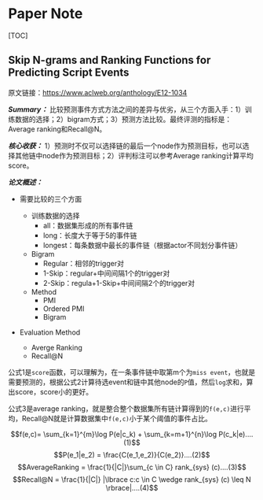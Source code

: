 # Paper Note

<script type="text/javascript" src="http://cdn.mathjax.org/mathjax/latest/MathJax.js?config=default"></script>


[TOC]

## Skip N-grams and Ranking Functions for Predicting Script Events

原文链接：https://www.aclweb.org/anthology/E12-1034

***Summary：*** 比较预测事件方式方法之间的差异与优劣，从三个方面入手：1）训练数据的选择；2）bigram方式；3）预测方法比较。最终评测的指标是：Average ranking和Recall@N。

***核心收获：*** 1）预测时不仅可以选择链的最后一个node作为预测目标，也可以选择其他链中node作为预测目标；2）评判标注可以参考Average ranking计算平均score。

***论文概述：*** 
* 需要比较的三个方面
    * 训练数据的选择
        * all：数据集形成的所有事件链
        * long：长度大于等于5的事件链
        * longest：每条数据中最长的事件链（根据actor不同划分事件链）
    * Bigram
        * Regular：相邻的trigger对
        * 1-Skip：regular+中间间隔1个的trigger对
        * 2-Skip：regula+1-Skip+中间间隔2个的trigger对
    * Method
        * PMI
        * Ordered PMI
        * Bigram

* Evaluation Method
    * Averge Ranking
    * Recall@N

公式1是```score```函数，可以理解为，在一条事件链中取第m个为```miss event```，也就是需要预测的，根据公式2计算待选event和链中其他node的```P```值，然后```log```求和，算出score，score小的更好。

公式3是average ranking，就是整合整个数据集所有链计算得到的```f(e,c)```进行平均，Recall@N就是计算数据集中```f(e,c)```小于某个阈值的事件占比。


$$f(e,c)= \sum_{k=1}^{m}\log P(e|c_k) + \sum_{k=m+1}^{n}\log P(c_k|e)....(1)$$
$$P(e_1|e_2) = \frac{C(e_1,e_2)}{C(e_2)}....(2)$$
$$AverageRanking = \frac{1}{|C|}\sum_{c \in C} rank_{sys} (c)....(3)$$
$$Recall@N = \frac{1}{|C|} |\lbrace c:c \in C \wedge rank_{sys} (c) \leq N \rbrace|....(4)$$




